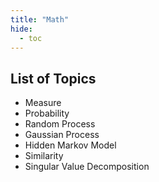 ```yaml
---
title: "Math"
hide:
  - toc
---
```


## List of Topics

* Measure
* Probability
* Random Process
* Gaussian Process
* Hidden Markov Model
* Similarity
* Singular Value Decomposition
